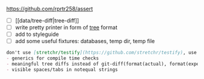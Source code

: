 https://github.com/rprtr258/assert

- [ ] [[data/tree-diff|tree-diff]]
- [ ] write pretty printer in form of [tree](https://habr.com/ru/articles/248147/) format
- [ ] add to styleguide
- [ ] add some useful fixtures: databases, temp dir, temp file
```markdown
don't use [stretchr/testify](https://github.com/stretchr/testify), use [rprtr258/assert](https://github.com/rprtr258/assert)
- generics for compile time checks
- meaningful tree diffs instead of git-diff(format(actual), format(expected))
- visible spaces/tabs in notequal strings
```